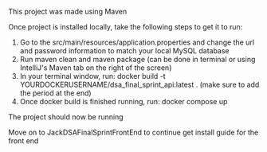 This project was made using Maven

Once project is installed locally, take the following steps to get it to run:

1. Go to the src/main/resources/application.properties and change the url and password information to match your local MySQL database
2. Run maven clean and maven package (can be done in terminal or using IntelliJ's Maven tab on the right of the screen)
3. In your terminal window, run: docker build -t YOURDOCKERUSERNAME/dsa_final_sprint_api:latest . (make sure to add the period at the end)
4. Once docker build is finished running, run: docker compose up

The project should now be running

Move on to JackDSAFinalSprintFrontEnd to continue get install guide for the front end